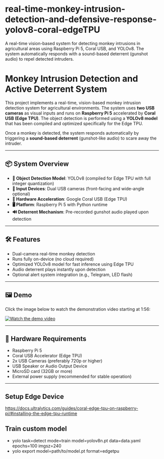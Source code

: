 # real-time-monkey-intrusion-detection-and-defensive-response-yolov8-coral-edgeTPU
A real-time vision-based system for detecting monkey intrusions in agricultural areas using Raspberry Pi 5, Coral USB, and YOLOv8. The system automatically responds with a sound-based deterrent (gunshot audio) to repel detected intruders.

# Monkey Intrusion Detection and Active Deterrent System

This project implements a real-time, vision-based monkey intrusion detection system for agricultural environments. The system uses **two USB cameras** as visual inputs and runs on **Raspberry Pi 5** accelerated by **Coral USB (Edge TPU)**. The object detection is performed using a **YOLOv8 model** that has been compiled and optimized specifically for the Edge TPU.

Once a monkey is detected, the system responds automatically by triggering a **sound-based deterrent** (gunshot-like audio) to scare away the intruder.

---

## 📦 System Overview

- **🧠 Object Detection Model**: YOLOv8 (compiled for Edge TPU with full integer quantization)
- **🎥 Input Devices**: Dual USB cameras (front-facing and wide-angle optional)
- **🚀 Hardware Acceleration**: Google Coral USB (Edge TPU)
- **🖥️ Platform**: Raspberry Pi 5 with Python runtime
- **🔊 Deterrent Mechanism**: Pre-recorded gunshot audio played upon detection

---

## 🛠️ Features

- Dual-camera real-time monkey detection
- Runs fully on-device (no cloud required)
- Optimized YOLOv8 model for fast inference using Edge TPU
- Audio deterrent plays instantly upon detection
- Optional alert system integration (e.g., Telegram, LED flash)

---

## 🖼️ Demo

Click the image below to watch the demonstration video starting at 1:56:

[![Watch the demo video](https://img.youtube.com/vi/YGD9WaCn3TU/0.jpg)](https://youtu.be/YGD9WaCn3TU)

---

## 🔧 Hardware Requirements

- Raspberry Pi 5
- Coral USB Accelerator (Edge TPU)
- 2x USB Cameras (preferably 720p or higher)
- USB Speaker or Audio Output Device
- MicroSD card (32GB or more)
- External power supply (recommended for stable operation)

---

## Setup Edge Device
https://docs.ultralytics.com/guides/coral-edge-tpu-on-raspberry-pi/#installing-the-edge-tpu-runtime

## Train custom model
- yolo task=detect mode=train model=yolov8n.pt data=data.yaml epochs=100 imgsz=240
- yolo export model=path/to/model.pt format=edgetpu
